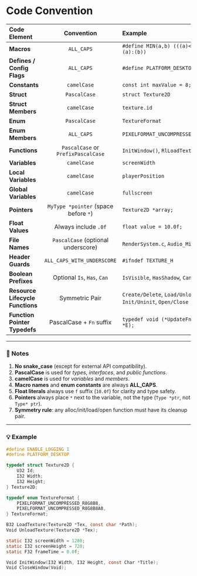 # Code Convention

Code Element | Convention | Example
:---| :---: | :---
**Macros** | `ALL_CAPS` | `#define MIN(a,b) (((a)<(b))?(a):(b))`
**Defines / Config Flags** | `ALL_CAPS` | `#define PLATFORM_DESKTOP`
**Constants** | `camelCase` | `const int maxValue = 8;`
**Struct** | `PascalCase` | `struct Texture2D`
**Struct Members** | `camelCase` | `texture.id`
**Enum** | `PascalCase` | `TextureFormat`
**Enum Members** | `ALL_CAPS` | `PIXELFORMAT_UNCOMPRESSED_R8G8B8`
**Functions** | `PascalCase` or `PrefixPascalCase` | `InitWindow()`, `RlLoadTexture()`
**Variables** | `camelCase` | `screenWidth`
**Local Variables** | `camelCase` | `playerPosition`
**Global Variables** | `camelCase` | `fullscreen`
**Pointers** | `MyType *pointer` (space before `*`) | `Texture2D *array;`
**Float Values** | Always include `.0f` | `float value = 10.0f;`
**File Names** | `PascalCase` (optional underscore) | `RenderSystem.c`, `Audio_Mixer.h`
**Header Guards** | `ALL_CAPS_WITH_UNDERSCORE` | `#ifndef TEXTURE_H`
**Boolean Prefixes** | Optional `Is`, `Has`, `Can` | `IsVisible`, `HasShadow`, `CanMove`
**Resource Lifecycle Functions** | Symmetric Pair | `Create/Delete`, `Load/Unload`, `Init/Uninit`, `Open/Close`
**Function Pointer Typedefs** | PascalCase + `Fn` suffix | `typedef void (*UpdateFn)(Entity *E);`

---

### 📏 Notes

1. **No snake_case** (except for external API compatibility).  
2. **PascalCase** is used for *types*, *interfaces*, and *public functions*.  
3. **camelCase** is used for *variables* and *members*.  
4. **Macro names** and **enum constants** are always **ALL_CAPS**.  
5. **Float literals** always use `f` suffix (`10.0f`) for clarity and type safety.  
6. **Pointers** always place `*` next to the variable, not the type (`Type *ptr`, not `Type* ptr`).  
7. **Symmetry rule**: any alloc/init/load/open function must have its cleanup pair.

---

### 💡 Example

```c
#define ENABLE_LOGGING 1
#define PLATFORM_DESKTOP

typedef struct Texture2D {
    U32 Id;
    I32 Width;
    I32 Height;
} Texture2D;

typedef enum TextureFormat {
    PIXELFORMAT_UNCOMPRESSED_R8G8B8,
    PIXELFORMAT_UNCOMPRESSED_R8G8B8A8,
} TextureFormat;

B32 LoadTexture(Texture2D *Tex, const char *Path);
Void UnloadTexture(Texture2D *Tex);

static I32 screenWidth = 1280;
static I32 screenHeight = 720;
static F32 frameTime = 0.0f;

Void InitWindow(I32 Width, I32 Height, const Char *Title);
Void CloseWindow(Void);
